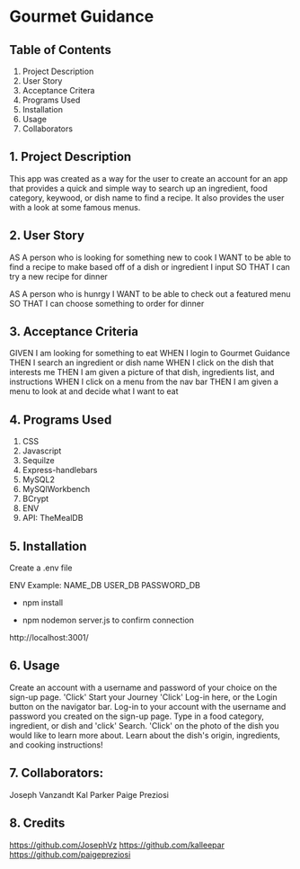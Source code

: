 # Gourmet Guidance

## Table of Contents
1. Project Description
2. User Story
3. Acceptance Critera
4. Programs Used
5. Installation
6. Usage
7. Collaborators

## 1. Project Description
This app was created as a way for the user to create an account for an app that provides a quick and simple way to search up an ingredient, food category, keywood, or dish name to find a recipe. It also provides the user with a look at some famous menus. 

## 2. User Story
AS A person who is looking for something new to cook
I WANT to be able to find a recipe to make based off of a dish or ingredient I input
SO THAT I can try a new recipe for dinner

AS A person who is hunrgy
I WANT to be able to check out a featured menu
SO THAT I can choose something to order for dinner

## 3. Acceptance Criteria
GIVEN I am looking for something to eat
WHEN I login to Gourmet Guidance
THEN I search an ingredient or dish name
WHEN I click on the dish that interests me
THEN I am given a picture of that dish, ingredients list, and instructions
WHEN I click on a menu from the nav bar
THEN I am given a menu to look at and decide what I want to eat

## 4. Programs Used
1. CSS
2. Javascript
3. Sequilze 
4. Express-handlebars
5. MySQL2
6. MySQlWorkbench
7. BCrypt
8. ENV
9. API: TheMealDB


## 5. Installation
Create a .env file

ENV Example:
NAME_DB
USER_DB
PASSWORD_DB

* npm install

* npm nodemon server.js to confirm connection 

http://localhost:3001/

## 6. Usage

Create an account with a username and password of your choice on the sign-up page.
'Click' Start your Journey 
'Click' Log-in here, or the Login button on the navigator bar. 
Log-in to your account with the username and password you created on the sign-up page.
Type in a food category, ingredient, or dish and 'click' Search. 
'Click' on the photo of the dish you would like to learn more about. 
Learn about the dish's origin, ingredients, and cooking instructions!

## 7. Collaborators: 
Joseph Vanzandt
Kal Parker 
Paige Preziosi

## 8. Credits 
https://github.com/JosephVz
https://github.com/kalleepar
https://github.com/paigepreziosi
